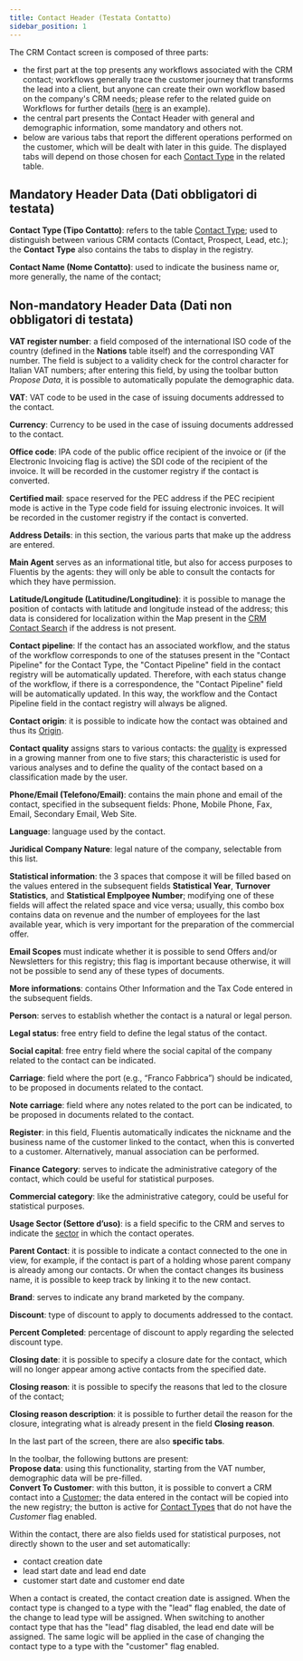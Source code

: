 ```yaml
---
title: Contact Header (Testata Contatto)
sidebar_position: 1
---
```


The CRM Contact screen is composed of three parts:     
- the first part at the top presents any workflows associated with the CRM contact; workflows generally trace the customer journey that transforms the lead into a client, but anyone can create their own workflow based on the company's CRM needs; please refer to the related guide on Workflows for further details ([here](/docs/crm/home-crm/contacts/workflow-example) is an example).               
- the central part presents the Contact Header with general and demographic information, some mandatory and others not.      
- below are various tabs that report the different operations performed on the customer, which will be dealt with later in this guide. The displayed tabs will depend on those chosen for each [Contact Type](/docs/configurations/tables/crm/contacts/contact-type) in the related table.            

## Mandatory Header Data (Dati obbligatori di testata)

**Contact Type (Tipo Contatto)**: refers to the table [Contact Type](/docs/configurations/tables/crm/contacts/contact-type); used to distinguish between various CRM contacts (Contact, Prospect, Lead, etc.); the **Contact Type** also contains the tabs to display in the registry.        

**Contact Name (Nome Contatto)**: used to indicate the business name or, more generally, the name of the contact;    

## Non-mandatory Header Data (Dati non obbligatori di testata)

**VAT register number**: a field composed of the international ISO code of the country (defined in the **Nations** table itself) and the corresponding VAT number. The field is subject to a validity check for the control character for Italian VAT numbers; after entering this field, by using the toolbar button *Propose Data*, it is possible to automatically populate the demographic data.   

**VAT**: VAT code to be used in the case of issuing documents addressed to the contact. 

**Currency**: Currency to be used in the case of issuing documents addressed to the contact. 

**Office code**: IPA code of the public office recipient of the invoice or (if the Electronic Invoicing flag is active) the SDI code of the recipient of the invoice. It will be recorded in the customer registry if the contact is converted. 

**Certified mail**: space reserved for the PEC address if the PEC recipient mode is active in the Type code field for issuing electronic invoices. It will be recorded in the customer registry if the contact is converted. 

**Address Details**: in this section, the various parts that make up the address are entered.    

**Main Agent** serves as an informational title, but also for access purposes to Fluentis by the agents: they will only be able to consult the contacts for which they have permission.      

**Latitude/Longitude (Latitudine/Longitudine)**: it is possible to manage the position of contacts with latitude and longitude instead of the address; this data is considered for localization within the Map present in the [CRM Contact Search](/docs/crm/home-crm/contacts/search-contacts) if the address is not present.     

**Contact pipeline**: If the contact has an associated workflow, and the status of the workflow corresponds to one of the statuses present in the "Contact Pipeline" for the Contact Type, the "Contact Pipeline" field in the contact registry will be automatically updated. 
Therefore, with each status change of the workflow, if there is a correspondence, the "Contact Pipeline" field will be automatically updated. In this way, the workflow and the Contact Pipeline field in the contact registry will always be aligned. 

**Contact origin**: it is possible to indicate how the contact was obtained and thus its [Origin](/docs/configurations/tables/crm/contacts/contact-origin).    

**Contact quality** assigns stars to various contacts: the [quality](/docs/configurations/tables/crm/contacts/contact-quality) is expressed in a growing manner from one to five stars; this characteristic is used for various analyses and to define the quality of the contact based on a classification made by the user.     

**Phone/Email (Telefono/Email)**: contains the main phone and email of the contact, specified in the subsequent fields: Phone, Mobile Phone, Fax, Email, Secondary Email, Web Site. 

**Language**: language used by the contact.

**Juridical Company Nature**: legal nature of the company, selectable from this list. 

**Statistical information**: the 3 spaces that compose it will be filled based on the values entered in the subsequent fields **Statistical Year**, **Turnover Statistics**, and **Statistical Emplpoyee Number**; modifying one of these fields will affect the related space and vice versa; usually, this combo box contains data on revenue and the number of employees for the last available year, which is very important for the preparation of the commercial offer.    

**Email Scopes** must indicate whether it is possible to send Offers and/or Newsletters for this registry; this flag is important because otherwise, it will not be possible to send any of these types of documents. 

**More informations**: contains Other Information and the Tax Code entered in the subsequent fields.     

**Person**: serves to establish whether the contact is a natural or legal person.     

**Legal status**: free entry field to define the legal status of the contact.     

**Social capital**: free entry field where the social capital of the company related to the contact can be indicated.

**Carriage**: field where the port (e.g., “Franco Fabbrica”) should be indicated, to be proposed in documents related to the contact.

**Note carriage**: field where any notes related to the port can be indicated, to be proposed in documents related to the contact.

**Register**: in this field, Fluentis automatically indicates the nickname and the business name of the customer linked to the contact, when this is converted to a customer. Alternatively, manual association can be performed.     

**Finance Category**: serves to indicate the administrative category of the contact, which could be useful for statistical purposes.     

**Commercial category**: like the administrative category, could be useful for statistical purposes.     

**Usage Sector (Settore d’uso)**: is a field specific to the CRM and serves to indicate the [sector](/docs/configurations/tables/crm/contacts/sector-use) in which the contact operates.      

**Parent Contact**: it is possible to indicate a contact connected to the one in view, for example, if the contact is part of a holding whose parent company is already among our contacts. Or when the contact changes its business name, it is possible to keep track by linking it to the new contact.        

**Brand**: serves to indicate any brand marketed by the company.       

**Discount**: type of discount to apply to documents addressed to the contact.

**Percent Completed**: percentage of discount to apply regarding the selected discount type. 

**Closing date**: it is possible to specify a closure date for the contact, which will no longer appear among active contacts from the specified date.          

**Closing reason**: it is possible to specify the reasons that led to the closure of the contact;

**Closing reason description**: it is possible to further detail the reason for the closure, integrating what is already present in the field **Closing reason**.

In the last part of the screen, there are also **specific tabs**.     

In the toolbar, the following buttons are present:         
**Propose data**: using this functionality, starting from the VAT number, demographic data will be pre-filled.      
**Convert To Customer**: with this button, it is possible to convert a CRM contact into a [Customer](/docs/erp-home/registers/contacts/create-new-contact/general); the data entered in the contact will be copied into the new registry; the button is active for [Contact Types](/docs/configurations/tables/crm/contacts/contact-type) that do not have the *Customer* flag enabled.

Within the contact, there are also fields used for statistical purposes, not directly shown to the user and set automatically: 

- contact creation date
- lead start date and lead end date
- customer start date and customer end date

When a contact is created, the contact creation date is assigned. When the contact type is changed to a type with the "lead" flag enabled, the date of the change to lead type will be assigned. When switching to another contact type that has the "lead" flag disabled, the lead end date will be assigned. 
The same logic will be applied in the case of changing the contact type to a type with the "customer" flag enabled.